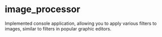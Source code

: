 # image_processor
Implemented console application,
allowing you to apply various filters to images,
similar to filters in popular graphic editors.
